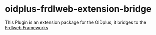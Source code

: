 # oidplus-frdlweb-extension-bridge
This Plugin is an extension package for the OIDplus, it bridges to the [Frdlweb Frameworks](https://frdlweb.de)
